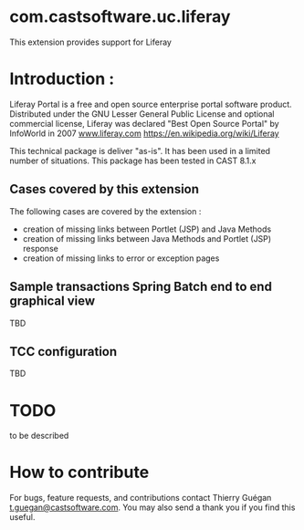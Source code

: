 # com.castsoftware.uc.liferay

This extension provides support for Liferay

# Introduction : 

Liferay Portal is a free and open source enterprise portal software product. 
Distributed under the GNU Lesser General Public License and optional commercial license, Liferay was declared "Best Open Source Portal" by InfoWorld in 2007 
www.liferay.com 
https://en.wikipedia.org/wiki/Liferay 

This technical package is deliver "as-is". It has been used in a limited number of situations.
This package has been tested in CAST 8.1.x 

## Cases covered by this extension 

The following cases are covered by the extension : 
- creation of missing links between Portlet (JSP) and Java Methods    
- creation of missing links between Java Methods and Portlet (JSP) response 
- creation of missing links to error or exception pages 

## Sample transactions Spring Batch end to end graphical view 
TBD 

## TCC configuration
TBD 
	
# TODO 
to be described 

# How to contribute
For bugs, feature requests, and contributions contact Thierry Guégan t.guegan@castsoftware.com.
You may also send a thank you if you find this useful.
